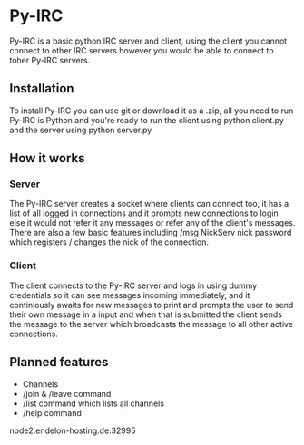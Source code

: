 # Py-IRC
Py-IRC is a basic python IRC server and client, using the client you cannot connect to other IRC servers however you would be able to connect to toher Py-IRC servers.
## Installation
To install Py-IRC you can use git or download it as a .zip, all you need to run Py-IRC is Python and you're ready to run the client using python client.py and the server using python server.py
## How it works
### Server
The Py-IRC server creates a socket where clients can connect too, it has a list of all logged in connections and it prompts new connections to login else it would not refer it any messages or refer any of the client's messages. There are also a few basic features including /msg NickServ nick password which registers / changes the nick of the connection.
### Client
The client connects to the Py-IRC server and logs in using dummy credentials so it can see messages incoming immediately, and it continiously awaits for new messages to print and prompts the user to send their own message in a input and when that is submitted the client sends the message to the server which broadcasts the message to all other active connections.
## Planned features
- Channels
- /join & /leave command
- /list command which lists all channels
- /help command

node2.endelon-hosting.de:32995
